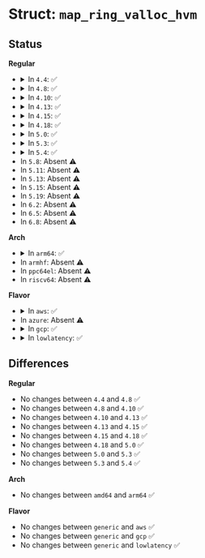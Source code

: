 # Struct: <code>map_ring_valloc_hvm</code>

## Status
<b>Regular</b>
<ul>
<li>
<details>
<summary>In <code>4.4</code>: ✅</summary>

```c
struct map_ring_valloc_hvm {
    unsigned int idx;
    phys_addr_t phys_addrs[16];
    long unsigned int addrs[16];
};
```
</details>
</li>
<li>
<details>
<summary>In <code>4.8</code>: ✅</summary>

```c
struct map_ring_valloc_hvm {
    unsigned int idx;
    phys_addr_t phys_addrs[16];
    long unsigned int addrs[16];
};
```
</details>
</li>
<li>
<details>
<summary>In <code>4.10</code>: ✅</summary>

```c
struct map_ring_valloc_hvm {
    unsigned int idx;
    phys_addr_t phys_addrs[16];
    long unsigned int addrs[16];
};
```
</details>
</li>
<li>
<details>
<summary>In <code>4.13</code>: ✅</summary>

```c
struct map_ring_valloc_hvm {
    unsigned int idx;
    phys_addr_t phys_addrs[16];
    long unsigned int addrs[16];
};
```
</details>
</li>
<li>
<details>
<summary>In <code>4.15</code>: ✅</summary>

```c
struct map_ring_valloc_hvm {
    unsigned int idx;
    phys_addr_t phys_addrs[16];
    long unsigned int addrs[16];
};
```
</details>
</li>
<li>
<details>
<summary>In <code>4.18</code>: ✅</summary>

```c
struct map_ring_valloc_hvm {
    unsigned int idx;
    phys_addr_t phys_addrs[16];
    long unsigned int addrs[16];
};
```
</details>
</li>
<li>
<details>
<summary>In <code>5.0</code>: ✅</summary>

```c
struct map_ring_valloc_hvm {
    unsigned int idx;
    phys_addr_t phys_addrs[16];
    long unsigned int addrs[16];
};
```
</details>
</li>
<li>
<details>
<summary>In <code>5.3</code>: ✅</summary>

```c
struct map_ring_valloc_hvm {
    unsigned int idx;
    phys_addr_t phys_addrs[16];
    long unsigned int addrs[16];
};
```
</details>
</li>
<li>
<details>
<summary>In <code>5.4</code>: ✅</summary>

```c
struct map_ring_valloc_hvm {
    unsigned int idx;
    phys_addr_t phys_addrs[16];
    long unsigned int addrs[16];
};
```
</details>
</li>
<li>
In <code>5.8</code>: Absent ⚠️
</li>
<li>
In <code>5.11</code>: Absent ⚠️
</li>
<li>
In <code>5.13</code>: Absent ⚠️
</li>
<li>
In <code>5.15</code>: Absent ⚠️
</li>
<li>
In <code>5.19</code>: Absent ⚠️
</li>
<li>
In <code>6.2</code>: Absent ⚠️
</li>
<li>
In <code>6.5</code>: Absent ⚠️
</li>
<li>
In <code>6.8</code>: Absent ⚠️
</li>
</ul>
<b>Arch</b>
<ul>
<li>
<details>
<summary>In <code>arm64</code>: ✅</summary>

```c
struct map_ring_valloc_hvm {
    unsigned int idx;
    phys_addr_t phys_addrs[16];
    long unsigned int addrs[16];
};
```
</details>
</li>
<li>
In <code>armhf</code>: Absent ⚠️
</li>
<li>
In <code>ppc64el</code>: Absent ⚠️
</li>
<li>
In <code>riscv64</code>: Absent ⚠️
</li>
</ul>
<b>Flavor</b>
<ul>
<li>
<details>
<summary>In <code>aws</code>: ✅</summary>

```c
struct map_ring_valloc_hvm {
    unsigned int idx;
    phys_addr_t phys_addrs[16];
    long unsigned int addrs[16];
};
```
</details>
</li>
<li>
In <code>azure</code>: Absent ⚠️
</li>
<li>
<details>
<summary>In <code>gcp</code>: ✅</summary>

```c
struct map_ring_valloc_hvm {
    unsigned int idx;
    phys_addr_t phys_addrs[16];
    long unsigned int addrs[16];
};
```
</details>
</li>
<li>
<details>
<summary>In <code>lowlatency</code>: ✅</summary>

```c
struct map_ring_valloc_hvm {
    unsigned int idx;
    phys_addr_t phys_addrs[16];
    long unsigned int addrs[16];
};
```
</details>
</li>
</ul>

## Differences
<b>Regular</b>
<ul>
<li>
No changes between <code>4.4</code> and <code>4.8</code> ✅
</li>
<li>
No changes between <code>4.8</code> and <code>4.10</code> ✅
</li>
<li>
No changes between <code>4.10</code> and <code>4.13</code> ✅
</li>
<li>
No changes between <code>4.13</code> and <code>4.15</code> ✅
</li>
<li>
No changes between <code>4.15</code> and <code>4.18</code> ✅
</li>
<li>
No changes between <code>4.18</code> and <code>5.0</code> ✅
</li>
<li>
No changes between <code>5.0</code> and <code>5.3</code> ✅
</li>
<li>
No changes between <code>5.3</code> and <code>5.4</code> ✅
</li>
</ul>
<b>Arch</b>
<ul>
<li>
No changes between <code>amd64</code> and <code>arm64</code> ✅
</li>
</ul>
<b>Flavor</b>
<ul>
<li>
No changes between <code>generic</code> and <code>aws</code> ✅
</li>
<li>
No changes between <code>generic</code> and <code>gcp</code> ✅
</li>
<li>
No changes between <code>generic</code> and <code>lowlatency</code> ✅
</li>
</ul>
